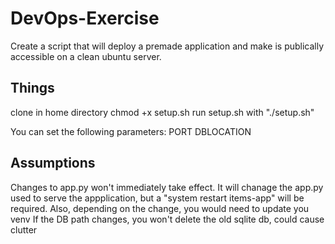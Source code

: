 # DevOps-Exercise
Create a script that will deploy a premade application and make is publically accessible on a clean ubuntu server.


## Things
clone in home directory
chmod +x setup.sh
run setup.sh with "./setup.sh"

You can set the following parameters:
PORT
DBLOCATION


## Assumptions
Changes to app.py won't immediately take effect. It will chanage the app.py used to serve the appplication, but a "system restart items-app" will be required. Also, depending on the change, you would need to update you venv
If the DB path changes, you won't delete the old sqlite db, could cause clutter